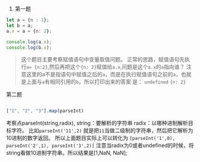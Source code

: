 1. 第一题
```javascript
let a = {n : 1};
let b = a;
a.x = a = {n: 2};

console.log(a.x);
console.log(b.x);
```
> 这个题目主要考察赋值语句中变量取值问题。
正常的思路，赋值语句先执行`a= {n:2}`,然后再把这个`{n: 2}`赋值给`a.x`,问题是这个`a.x`的`a`指向谁？
注意这里的a不是指语句中赋值之后的`a`，而是在执行赋值语句之前的`a`，也就是上面与`a`有相同引用的`b`。所以打印出来的答案
是： `undefined` `{n: 2}`

第二题
```javascript

["1", "2", "3"].map(parseInt)
```
考察点parseInt(string,radix),
string：要解析的字符串
radix：以哪种进制解析目标字符。
比如`parseInt('11',2)`
就是把`11`当做二级制的字符串，然后把它解析为10进制的数字返回。
所以上面题目实际上可以转化为 ``[parseInt('1',0), parseInt('2',1), parseInt('3',2)]``
注意当radix为0或者undefined的时候，将string看做10进制字符串。所以结果是[1,NaN, NaN];

